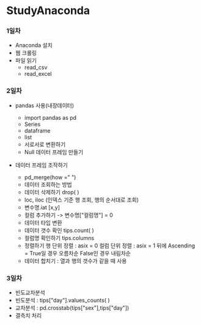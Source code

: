 # StudyAnaconda

### 1일차 

- Anaconda 설치
- 웹 크롤링
- 파일 읽기 
  - read_csv
  - read_excel

### 2일차

- pandas 사용(내장데이터)
  - import pandas as pd
  - Series
  - dataframe
  - list
  - 서로서로 변환하기
  - Null 데이터 프레임 만들기
		
- 데이터 프레임 조작하기
  - pd_merge(how =" ")
  - 데이터 조회하는 방법
  - 데이터 삭제하기 drop( )
  - loc, iloc (인덱스 기준 행 조회, 행의 순서대로 조회)
  - 변수명.iat [x,y]
  - 컬럼 추가하기 -> 변수명["컬럼명"] = 0
  - 데이터 타입 변환
  - 데이터 갯수 확인 tips.count( )
  - 컬럼명 확인하기 tips.columns
  - 정렬하기  행 단위 정렬 : asix = 0 
	     컬럼 단위 정렬 : asix = 1 뒤에 Ascending = True일 경우 오름차순 False인 경우 내림차순
  - 데이터 합치기 : 열과 행의 갯수가 같을 때 사용

### 3일차 
  - 빈도교차분석
   - 빈도분석 : tips["day"].values_counts( )
   - 교차분석 : pd.crosstab(tips["sex"],tips["day"])
   - 결측치 처리